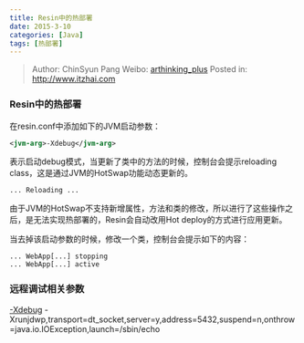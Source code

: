 ```yaml
---
title: Resin中的热部署
date: 2015-3-10
categories: [Java]
tags: [热部署]
---
```


> Author: ChinSyun Pang
> Weibo: [arthinking_plus](http://weibo.com/arthinkingplus)
> Posted in: http://www.itzhai.com

### Resin中的热部署
在resin.conf中添加如下的JVM启动参数：

```xml
<jvm-arg>-Xdebug</jvm-arg>
```

表示启动debug模式，当更新了类中的方法的时候，控制台会提示reloading class，这是通过JVM的HotSwap功能动态更新的。

```
... Reloading ...
``` 

由于JVM的HotSwap不支持新增属性，方法和类的修改，所以进行了这些操作之后，是无法实现热部署的，Resin会自动改用Hot deploy的方式进行应用更新。

当去掉该启动参数的时候，修改一个类，控制台会提示如下的内容：

```
... WebApp[...] stopping
... WebApp[...] active
```

### 远程调试相关参数
[-Xdebug](http://itindex.net/detail/46971-java-%E8%B0%83%E8%AF%95 "Xdebug") -Xrunjdwp,transport=dt_socket,server=y,address=5432,suspend=n,onthrow=java.io.IOException,launch=/sbin/echo

